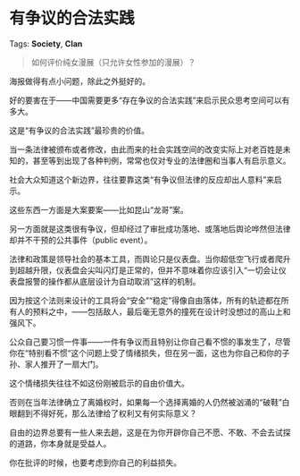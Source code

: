 # 有争议的合法实践

Tags: **Society**, **Clan**

> 如何评价纯女漫展（只允许女性参加的漫展）？



海报做得有点小问题，除此之外挺好的。

好的要害在于——中国需要更多“存在争议的合法实践”来启示民众思考空间可以有多大。

这是“有争议的合法实践”最珍贵的价值。

当一条法律被颁布或者修改，由此而来的社会实践空间的改变实际上对老百姓是未知的，甚至等到出现了各种判例，常常也仅对专业的法律圈和当事人有启示意义。

社会大众知道这个新边界，往往要靠这类“有争议但法律的反应却出人意料”来启示。

这些东西一方面是大案要案——比如昆山“龙哥”案。

另一方面就是这类很有争议，但却经过了审批成功落地、或落地后舆论哗然但法律却并不干预的公共事件（public event）。

法律和政策是领导社会的基本工具，而舆论只是仪表盘。当你超低空飞行或者爬升到超越升限，仪表盘会尖叫闪灯是正常的，但并不意味着你应该引入“一切会让仪表盘报警的操作都从底层设计为自动取消”这样的机制。

因为按这个法则来设计的工具将会“安全”“稳定”得像自由落体，所有的轨迹都在所有人的预料之中，——包括敌人，最后毫无意外的撞死在设计时没想过的高山上和强风下。

公众自己要习惯一件事——一件有争议而且特别让你自己看不惯的事发生了，尽管你在“特别看不惯“这个问题上受了情绪损失，但在另一面，这也为你自己和你的子孙、家人推开了一扇大门。

这个情绪损失往往不如这份刚被启示的自由价值大。

否则在当年法律确立了离婚权时，如果每一个选择离婚的人仍然被汹涌的“破鞋”白眼翻到不得好死，那么法律给了权利又有何实际意义？

自由的边界总要有一些人来去趟，这是在为你开辟你自己不愿、不敢、不会去试探的道路，你本身就是受益人。

你在批评的时候，也要考虑到你自己的利益损失。



